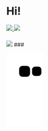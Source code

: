 <h1> Hi! </h1>

   <a href="https://www.linkedin.com/in/brunaa-f">
    <img src="https://img.shields.io/badge/LinkedIn-3D6098?style=flat&logo=linkedin&labelColor=3D6098" />
  </a>
   <a href="mailto:brunafernandes.idka@gmail.com">
    <img src="https://img.shields.io/badge/Gmail-red?style=flat&logo=gmail&logoColor=white&labelColor=red" />
  </a>
</>

###

  <img height="150em" src="https://github-readme-stats.vercel.app/api/top-langs/?username=brunaa-f&layout=compact&langs_count=7&theme=react" />
###

  ![Snake animation](https://github.com/brunaa-f/brunaa-f/blob/output/github-contribution-grid-snake.svg)

</div>
 


